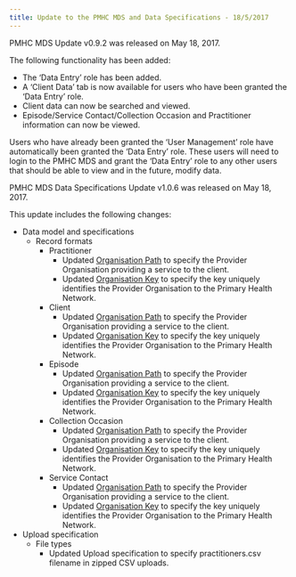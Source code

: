 ```yaml
---
title: Update to the PMHC MDS and Data Specifications - 18/5/2017
---
```


<p>PMHC MDS Update v0.9.2 was released on May 18, 2017.</p>

<p>The following functionality has been added:</p>
<ul>
    <li>The ‘Data Entry’ role has been added.</li>
    <li>A ‘Client Data’ tab is now available for users who have been granted the ‘Data Entry’ role.</li>
    <li>Client data can now be searched and viewed.</li>
    <li>Episode/Service Contact/Collection Occasion and Practitioner information can now be viewed.</li>
</ul>

<p>Users who have already been granted the ‘User Management’ role have automatically been granted the ‘Data Entry’ role. These users will need to login to the PMHC MDS and grant the ‘Data Entry’ role to any other users that should be able to view and in the future, modify data.</p>

<p>PMHC MDS Data Specifications Update v1.0.6 was released on May 18, 2017.</p>

<p>This update includes the following changes:</p>
<ul>
    <li>Data model and specifications
    <ul>
        <li>Record formats
        <ul>
            <li>Practitioner
            <ul>
                <li>Updated <a href="https://docs.pmhc-mds.com/data-specification/data-model-and-specifications.html#dfn-organisation-path">Organisation Path</a> to specify the Provider Organisation providing a service to the client.</li>
                <li>Updated <a href="https://docs.pmhc-mds.com/data-specification/data-model-and-specifications.html#dfn-organisation-key">Organisation Key</a> to specify the key uniquely identifies the Provider Organisation to the Primary Health Network.</li>
            </ul></li>
            <li>Client
            <ul>
                <li>Updated <a href="https://docs.pmhc-mds.com/data-specification/data-model-and-specifications.html#dfn-organisation-path">Organisation Path</a> to specify the Provider Organisation providing a service to the client.</li>
                <li>Updated <a href="https://docs.pmhc-mds.com/data-specification/data-model-and-specifications.html#dfn-organisation-key">Organisation Key</a> to specify the key uniquely identifies the Provider Organisation to the Primary Health Network.</li>
            </ul></li>
            <li>Episode
            <ul>
                <li>Updated <a href="https://docs.pmhc-mds.com/data-specification/data-model-and-specifications.html#dfn-organisation-path">Organisation Path</a> to specify the Provider Organisation providing a service to the client.</li>
                <li>Updated <a href="https://docs.pmhc-mds.com/data-specification/data-model-and-specifications.html#dfn-organisation-key">Organisation Key</a> to specify the key uniquely identifies the Provider Organisation to the Primary Health Network.</li>
            </ul></li>
            <li>Collection Occasion
            <ul>
                <li>Updated <a href="https://docs.pmhc-mds.com/data-specification/data-model-and-specifications.html#dfn-organisation-path">Organisation Path</a> to specify the Provider Organisation providing a service to the client.</li>
                <li>Updated <a href="https://docs.pmhc-mds.com/data-specification/data-model-and-specifications.html#dfn-organisation-key">Organisation Key</a> to specify the key uniquely identifies the Provider Organisation to the Primary Health Network.</li>
            </ul></li>
            <li>Service Contact
            <ul>
                <li>Updated <a href="https://docs.pmhc-mds.com/data-specification/data-model-and-specifications.html#dfn-organisation-path">Organisation Path</a> to specify the Provider Organisation providing a service to the client.</li>
                <li>Updated <a href="https://docs.pmhc-mds.com/data-specification/data-model-and-specifications.html#dfn-organisation-key">Organisation Key</a> to specify the key uniquely identifies the Provider Organisation to the Primary Health Network.</li>
            </ul></li>
        </ul></li>
    </ul></li>
    <li>Upload specification
    <ul>
        <li>File types
        <ul> 
            <li>Updated Upload specification to specify practitioners.csv filename in zipped CSV uploads.</li>
        </ul></li>
    </ul></li>
</ul>
